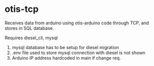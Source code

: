 # otis-tcp

Receives data from arduino using otis-arduino code through TCP, and stores in SQL database.


Requires diesel_cli, mysql

1. mysql database has to be setup for diesel migration
2. .env file used to store mysql connection with diesel is not shown
2. Arduino IP address hardcoded in main if change req.

